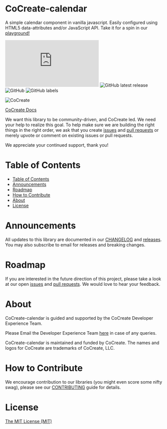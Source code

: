 # CoCreate-calendar
A simple calendar component in vanilla javascript. Easily configured using HTML5 data-attributes and/or JavaScript API. Take it for a spin in our [playground!](https://cocreate.app/docs/calendar)

![GitHub file size in bytes](https://img.shields.io/github/size/CoCreate-app/CoCreate-calendar/dist/CoCreate-calendar.min.js?label=minified%20size&style=for-the-badge) 
![GitHub latest release](https://img.shields.io/github/v/release/CoCreate-app/CoCreate-calendar?style=for-the-badge)
![GitHub](https://img.shields.io/github/license/CoCreate-app/CoCreate-calendar?style=for-the-badge) 
![GitHub labels](https://img.shields.io/github/labels/CoCreate-app/CoCreate-calendar/help%20wanted?style=for-the-badge)

![CoCreate](https://cdn.cocreate.app/logo.png)

[CoCreate Docs](https://cocreate.app/docs/calendar)

We want this library to be community-driven, and CoCreate led. We need your help to realize this goal. To help make sure we are building the right things in the right order, we ask that you create [issues](https://github.com/CoCreate-app/Realtime_Admin_CRM_and_CMS/issues) and [pull requests](https://github.com/CoCreate-app/Realtime_Admin_CRM_and_CMS/pulls) or merely upvote or comment on existing issues or pull requests.

We appreciate your continued support, thank you!

# Table of Contents

- [Table of Contents](#table-of-contents)
- [Announcements](#announcements)
- [Roadmap](#roadmap)
- [How to Contribute](#how-to-contribute)
- [About](#about)
- [License](#license)

<a name="announcements"></a>
# Announcements

All updates to this library are documented in our [CHANGELOG](https://github.com/CoCreate-app/CoCreate-calendar/blob/master/CHANGELOG.md) and [releases](https://github.com/CoCreate-app/CoCreate-calendar/releases). You may also subscribe to email for releases and breaking changes. 

<a name="roadmap"></a>
# Roadmap

If you are interested in the future direction of this project, please take a look at our open [issues](https://github.com/CoCreate-app/CoCreate-calendar/issues) and [pull requests](https://github.com/CoCreate-app/CoCreate-calendar/pulls). We would love to hear your feedback.


<a name="about"></a>
# About

CoCreate-calendar is guided and supported by the CoCreate Developer Experience Team.

Please Email the Developer Experience Team [here](mailto:develop@cocreate.app) in case of any queries.

CoCreate-calendar is maintained and funded by CoCreate. The names and logos for CoCreate are trademarks of CoCreate, LLC.

<a name="contribute"></a>
# How to Contribute

We encourage contribution to our libraries (you might even score some nifty swag), please see our [CONTRIBUTING](https://github.com/CoCreate-app/CoCreate-calendar/blob/master/CONTRIBUTING.md) guide for details.

# License
[The MIT License (MIT)](https://github.com/CoCreate-app/CoCreate-calendar/blob/master/LICENSE)

